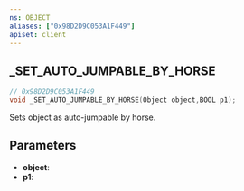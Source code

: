 ```yaml
---
ns: OBJECT
aliases: ["0x98D2D9C053A1F449"]
apiset: client
---
```

## _SET_AUTO_JUMPABLE_BY_HORSE

```c
// 0x98D2D9C053A1F449
void _SET_AUTO_JUMPABLE_BY_HORSE(Object object,BOOL p1);
```

Sets object as auto-jumpable by horse.

## Parameters
* **object**:
* **p1**:



